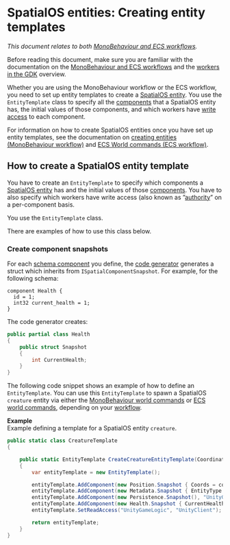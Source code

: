 [//]: # (Doc of docs reference 22)

# SpatialOS entities: Creating entity templates
_This document relates to both [MonoBehaviour and ECS workflows]({{urlRoot}}/content/intro-workflows-spatialos-entities)._

Before reading this document, make sure you are familiar with the documentation on the [MonoBehaviour and ECS workflows]({{urlRoot}}/content/intro-workflows-spatialos-entities) and the [workers in the GDK]({{urlRoot}}/content/workers/workers-in-the-gdk) overview.

Whether you are using the MonoBehaviour workflow or the ECS workflow, you need to set up entity templates to create a [SpatialOS entity]({{urlRoot}}/content/glossary#spatialos-entity). You use the `EntityTemplate` class to specify all the [components]({{urlRoot}}/content/glossary#spatialos-component) that a SpatialOS entity has, the initial values of those components, and which workers have [write access]({{urlRoot}}/content//glossary#authority) to each component.

For information on how to create SpatialOS entities once you have set up entity templates, see the documentation on [creating entities (MonoBehaviour workflow)]({{urlRoot}}/content/gameobject/create-delete-spatialos-entities) and [ECS World commands (ECS workflow)]({{urlRoot}}/content/ecs/world-commands).

## How to create a SpatialOS entity template

You have to create an `EntityTemplate` to specify which components a [SpatialOS entity]({{urlRoot}}/content/glossary#spatialos-entity) has and the initial values of those [components]({{urlRoot}}/content/glossary#spatialos-component). You have to also specify which workers have write access (also known as ”[authority]({{urlRoot}}/content/glossary#authority)” on a per-component basis.

You use the `EntityTemplate` class.

There are examples of how to use this class below.


### Create component snapshots
For each [schema component]({{urlRoot}}/content/glossary#schema) you define, the [code generator]({{urlRoot}}/content/code-generator) generates a struct which inherits from `ISpatialComponentSnapshot`. For example, for the following schema:

```
component Health {
  id = 1;
  int32 current_health = 1;
}
```

The code generator creates:

```csharp
public partial class Health
{
    public struct Snapshot
    {
        int CurrentHealth;
    }
}

```

The following code snippet shows an example of how to define an `EntityTemplate`. You can use this `EntityTemplate` to spawn a SpatialOS `creature` entity via either the [MonoBehaviour world commands]({{urlRoot}}/content/gameobject/world-commands) or [ECS world commands]({{urlRoot}}/content/ecs/world-commands), depending on your [workflow]({{urlRoot}}/content/intro-workflows-spatialos-entities).

**Example**<br/>
Example defining a template for a SpatialOS entity `creature`.

```csharp
public static class CreatureTemplate
{

    public static EntityTemplate CreateCreatureEntityTemplate(Coordinates coords)
    {
        var entityTemplate = new EntityTemplate();

        entityTemplate.AddComponent(new Position.Snapshot { Coords = coords }, "UnityGameLogic");
        entityTemplate.AddComponent(new Metadata.Snapshot { EntityType = "Creature"}, "UnityGameLogic");
        entityTemplate.AddComponent(new Persistence.Snapshot(), "UnityGameLogic");
        entityTemplate.AddComponent(new Health.Snapshot { CurrentHealth = 100 }, "UnityGameLogic");
        entityTemplate.SetReadAccess("UnityGameLogic", "UnityClient");

        return entityTemplate;
    }
}
```
